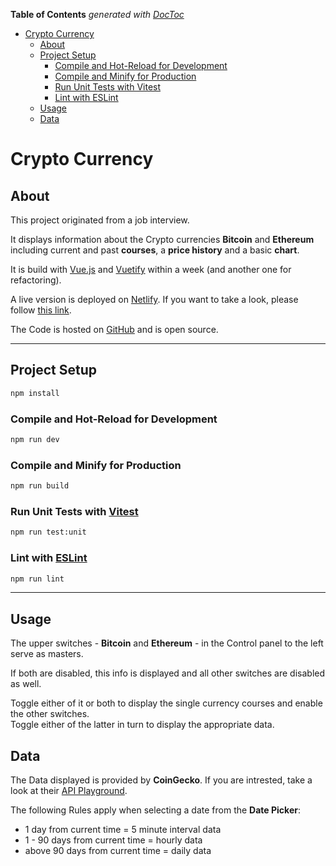 <!-- START doctoc generated TOC please keep comment here to allow auto update -->
<!-- DON'T EDIT THIS SECTION, INSTEAD RE-RUN doctoc TO UPDATE -->
**Table of Contents**  *generated with [DocToc](https://github.com/thlorenz/doctoc)*

- [Crypto Currency](#crypto-currency)
  - [About](#about)
  - [Project Setup](#project-setup)
    - [Compile and Hot-Reload for Development](#compile-and-hot-reload-for-development)
    - [Compile and Minify for Production](#compile-and-minify-for-production)
    - [Run Unit Tests with Vitest](#run-unit-tests-with-vitest)
    - [Lint with ESLint](#lint-with-eslint)
  - [Usage](#usage)
  - [Data](#data)

<!-- END doctoc generated TOC please keep comment here to allow auto update -->

# Crypto Currency


## About

This project originated from a job interview.

It displays information about the Crypto currencies **Bitcoin** and **Ethereum** including current and past **courses**, a **price history** and a basic **chart**.

It is build with [Vue.js](https://vuejs.org/) and [Vuetify](https://vuetifyjs.com/) within a week (and another one for refactoring).

A live version is deployed on [Netlify](https://www.netlify.com/). If you want to take a look, please follow [this link](https://muylindo.netlify.app/).

The Code is hosted on [GitHub](https://github.com/f-ran-k/muylindo) and is open source.

<hr />

## Project Setup

```sh
npm install
```

### Compile and Hot-Reload for Development

```sh
npm run dev
```

### Compile and Minify for Production

```sh
npm run build
```

### Run Unit Tests with [Vitest](https://vitest.dev/)

```sh
npm run test:unit
```

### Lint with [ESLint](https://eslint.org/)

```sh
npm run lint
```

<hr />

## Usage

The upper switches - **Bitcoin** and **Ethereum** - in the Control panel to the left serve as masters.

If both are disabled, this info is displayed and all other switches are disabled as well.

Toggle either of it or both to display the single currency courses and enable the other switches.<br />
Toggle either of the latter in turn to display the appropriate data.

## Data

The Data displayed is provided by **CoinGecko**. If you are intrested, take a look at their [API Playground](https://docs.coingecko.com/reference).<br />

The following Rules apply when selecting a date from the **Date Picker**:<br />

- 1 day from current time = 5 minute interval data
- 1 - 90 days from current time = hourly data
- above 90 days from current time = daily data
